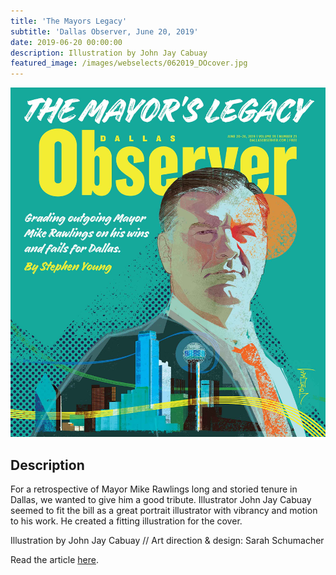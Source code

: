 ```yaml
---
title: 'The Mayors Legacy'
subtitle: 'Dallas Observer, June 20, 2019'
date: 2019-06-20 00:00:00
description: Illustration by John Jay Cabuay
featured_image: /images/webselects/062019_DOcover.jpg
---
```


![](/images/webselects/062019_DOcover.jpg)

## Description

For a retrospective of Mayor Mike Rawlings long and storied tenure in Dallas, we wanted to give him a good tribute. Illustrator John Jay Cabuay seemed to fit the bill as a great portrait illustrator with vibrancy and motion to his work. He created a fitting illustration for the cover.

Illustration by John Jay Cabuay // Art direction & design: Sarah Schumacher

Read the article [here](https://www.dallasobserver.com/news/grading-mike-rawlings-as-dallas-mayor-11687975). 